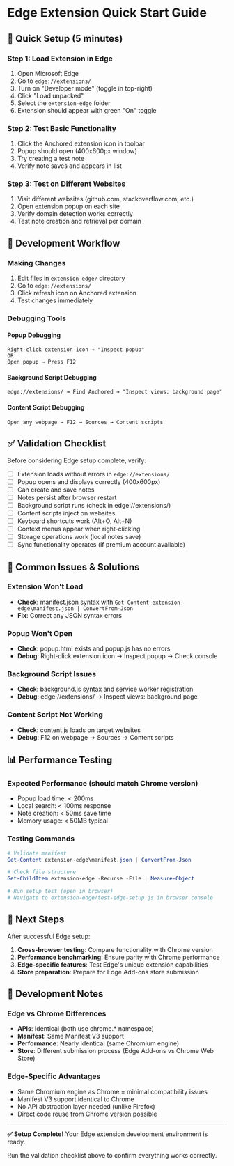# Edge Extension Quick Start Guide

## 🚀 Quick Setup (5 minutes)

### Step 1: Load Extension in Edge
1. Open Microsoft Edge
2. Go to `edge://extensions/`
3. Turn on "Developer mode" (toggle in top-right)
4. Click "Load unpacked"
5. Select the `extension-edge` folder
6. Extension should appear with green "On" toggle

### Step 2: Test Basic Functionality
1. Click the Anchored extension icon in toolbar
2. Popup should open (400x600px window)
3. Try creating a test note
4. Verify note saves and appears in list

### Step 3: Test on Different Websites
1. Visit different websites (github.com, stackoverflow.com, etc.)
2. Open extension popup on each site
3. Verify domain detection works correctly
4. Test note creation and retrieval per domain

## 🔧 Development Workflow

### Making Changes
1. Edit files in `extension-edge/` directory
2. Go to `edge://extensions/`
3. Click refresh icon on Anchored extension
4. Test changes immediately

### Debugging Tools

#### Popup Debugging
```
Right-click extension icon → "Inspect popup"
OR
Open popup → Press F12
```

#### Background Script Debugging
```
edge://extensions/ → Find Anchored → "Inspect views: background page"
```

#### Content Script Debugging
```
Open any webpage → F12 → Sources → Content scripts
```

## ✅ Validation Checklist

Before considering Edge setup complete, verify:

- [ ] Extension loads without errors in `edge://extensions/`
- [ ] Popup opens and displays correctly (400x600px)
- [ ] Can create and save notes
- [ ] Notes persist after browser restart
- [ ] Background script runs (check in edge://extensions/)
- [ ] Content scripts inject on websites
- [ ] Keyboard shortcuts work (Alt+O, Alt+N)
- [ ] Context menus appear when right-clicking
- [ ] Storage operations work (local notes save)
- [ ] Sync functionality operates (if premium account available)

## 🐛 Common Issues & Solutions

### Extension Won't Load
- **Check**: manifest.json syntax with `Get-Content extension-edge\manifest.json | ConvertFrom-Json`
- **Fix**: Correct any JSON syntax errors

### Popup Won't Open
- **Check**: popup.html exists and popup.js has no errors
- **Debug**: Right-click extension icon → Inspect popup → Check console

### Background Script Issues
- **Check**: background.js syntax and service worker registration
- **Debug**: edge://extensions/ → Inspect views: background page

### Content Script Not Working
- **Check**: content.js loads on target websites
- **Debug**: F12 on webpage → Sources → Content scripts

## 📊 Performance Testing

### Expected Performance (should match Chrome version)
- Popup load time: < 200ms
- Local search: < 100ms response
- Note creation: < 50ms save time
- Memory usage: < 50MB typical

### Testing Commands
```powershell
# Validate manifest
Get-Content extension-edge\manifest.json | ConvertFrom-Json

# Check file structure
Get-ChildItem extension-edge -Recurse -File | Measure-Object

# Run setup test (open in browser)
# Navigate to extension-edge/test-edge-setup.js in browser console
```

## 🎯 Next Steps

After successful Edge setup:

1. **Cross-browser testing**: Compare functionality with Chrome version
2. **Performance benchmarking**: Ensure parity with Chrome performance
3. **Edge-specific features**: Test Edge's unique extension capabilities
4. **Store preparation**: Prepare for Edge Add-ons store submission

## 📝 Development Notes

### Edge vs Chrome Differences
- **APIs**: Identical (both use chrome.* namespace)
- **Manifest**: Same Manifest V3 support
- **Performance**: Nearly identical (same Chromium engine)
- **Store**: Different submission process (Edge Add-ons vs Chrome Web Store)

### Edge-Specific Advantages
- Same Chromium engine as Chrome = minimal compatibility issues
- Manifest V3 support identical to Chrome
- No API abstraction layer needed (unlike Firefox)
- Direct code reuse from Chrome version possible

---

**✅ Setup Complete!** Your Edge extension development environment is ready.

Run the validation checklist above to confirm everything works correctly.